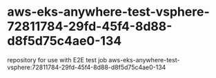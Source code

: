 # aws-eks-anywhere-test-vsphere-72811784-29fd-45f4-8d88-d8f5d75c4ae0-134
repository for use with E2E test job aws-eks-anywhere-test-vsphere:72811784-29fd-45f4-8d88-d8f5d75c4ae0-134
